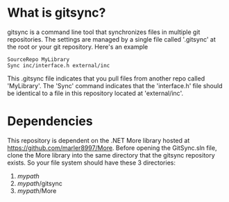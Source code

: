 # What is gitsync?

gitsync is a command line tool that synchronizes files in multiple git repositories.  The settings are managed by a single file called '.gitsync' at the root or your git repository.  Here's an example

```
SourceRepo MyLibrary
Sync inc/interface.h external/inc
```

This .gitsync file indicates that you pull files from another repo called 'MyLibrary'.  The 'Sync' command indicates that the 'interface.h' file should be identical to a file in this repository located at 'external/inc'.


# Dependencies
This repository is dependent on the .NET More library hosted at https://github.com/marler8997/More.  Before opening the GitSync.sln file, clone the More library into the same directory that the gitsync repository exists.  So your file system should have these 3 directories:

  1. _mypath_
  2. _mypath_/gitsync
  3. _mypath_/More
